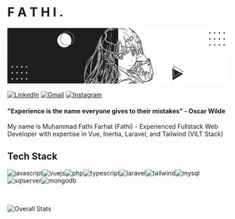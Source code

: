 
<!---
muhammadfathifarhat/muhammadfathifarhat is a ✨ special ✨ repository because its `README.md` (this file) appears on your GitHub profile.
You can click the Preview link to take a look at your changes.
--->
<h1>F A T H I .</h1>

<img src="BG-Github.png" >

<a href="https://www.linkedin.com/in/mfathifarhat/" target="_blank"><img src="https://img.shields.io/badge/Muhammad%20Fathi%20Farhat-%230077B5.svg?&style=flat-square&logo=linkedin&logoColor=white" alt="LinkedIn"></a>
<a href="mailto:mfathifarhat76@gmail.com" target="_blank"><img src="https://img.shields.io/badge/mfathifarhat76@gmail.com-D14836?style=flat-square&logo=gmail&logoColor=white" alt="Gmail"></a>
<a href="https://www.instagram.com/fathi_7652/" target="_blank"><img src="https://img.shields.io/badge/fathi__7652-%23E4405F.svg?&style=flat-square&logo=instagram&logoColor=white" alt="Instagram"></a>

<h4>"Experience is the name everyone gives to their mistakes" - Oscar Wilde</h4>

<p>My name is Muhammad Fathi Farhat (Fathi) - Experienced Fullstack Web Developer with expertise in Vue, Inertia, Laravel, and Tailwind (VILT Stack)</p>

<h2 style="border-bottom">Tech Stack</h2>
<div style="display: flex; flex-wrap: wrap; padding-bottom: 16px;">
  <img src="https://img.shields.io/badge/javascript-%23323330.svg?style=for-the-badge&logo=javascript&logoColor=%23F7DF1E" alt="javascript">
  <img src="https://img.shields.io/badge/Vue%20js-35495E?style=for-the-badge&logo=vuedotjs&logoColor=4FC08D" alt="vuejs">
  <img src="https://img.shields.io/badge/php-%23777BB4.svg?style=for-the-badge&logo=php&logoColor=white" alt="php">
  <img src="https://img.shields.io/badge/typescript-%23007ACC.svg?style=for-the-badge&logo=typescript&logoColor=white" alt="typescript">
  <img src="https://img.shields.io/badge/laravel-%23FF2D20.svg?style=for-the-badge&logo=laravel&logoColor=white" alt="laravel">
  <img src="https://img.shields.io/badge/Tailwind_CSS-38B2AC?style=for-the-badge&logo=tailwind-css&logoColor=white" alt="tailwind">
  <img src="https://img.shields.io/badge/mysql-4479A1.svg?style=for-the-badge&logo=mysql&logoColor=white" alt="mysql">
  <img src="https://img.shields.io/badge/Microsoft%20SQL%20Server-CC2927?style=for-the-badge&logo=microsoft%20sql%20server&logoColor=white" alt="sqlserver">
  <img src="https://img.shields.io/badge/MongoDB-%234ea94b.svg?style=for-the-badge&logo=mongodb&logoColor=white" alt="mongodb">
  
</div>
<br>
<!-- <ul>
  <li>
    <p>Languages :</p>
    <div>
      <img src="https://img.shields.io/badge/javascript-%23323330.svg?style=for-the-badge&logo=javascript&logoColor=%23F7DF1E" alt="javascript">
      <img src="https://img.shields.io/badge/php-%23777BB4.svg?style=for-the-badge&logo=php&logoColor=white" alt="php">
      <img src="https://img.shields.io/badge/typescript-%23007ACC.svg?style=for-the-badge&logo=typescript&logoColor=white" alt="typescript">
    </div>
  </li>
  <li>
    <p>Frameworks :</p>
    <div>
      <img src="https://img.shields.io/badge/laravel-%23FF2D20.svg?style=for-the-badge&logo=laravel&logoColor=white" alt="laravel">
    </div>
  </li>
  <li>
    <p>Databases :</p>
    <div>
      <img src="https://img.shields.io/badge/mysql-4479A1.svg?style=for-the-badge&logo=mysql&logoColor=white" alt="mysql">
      <img src="https://img.shields.io/badge/Microsoft%20SQL%20Server-CC2927?style=for-the-badge&logo=microsoft%20sql%20server&logoColor=white" alt="sqlserver">
      <img src="https://img.shields.io/badge/MongoDB-%234ea94b.svg?style=for-the-badge&logo=mongodb&logoColor=white" alt="mongodb">
    </div>
  </li>
</ul> -->

![Overall Stats](https://github-readme-stats.vercel.app/api?username=mfathifarhat&count_private=false&show_icons=true&hide=contribs)
